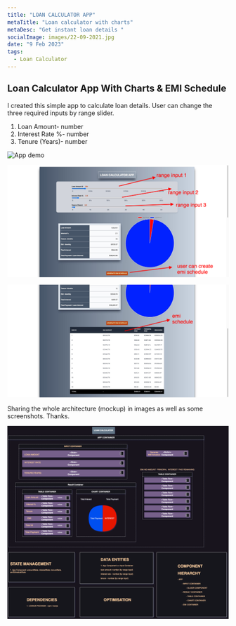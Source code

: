 ```yaml
---
title: "LOAN CALCULATOR APP"
metaTitle: "Loan calculator with charts"
metaDesc: "Get instant loan details "
socialImage: images/22-09-2021.jpg
date: "9 Feb 2023"
tags:
  - Loan Calculator
---
```


## Loan Calculator App With Charts & EMI Schedule

I created this simple app to calculate loan details. User can change the three required inputs by range slider.

1. Loan Amount- number
2. Interest Rate %- number
3. Tenure (Years)- number

![App demo](images/Loan%20Calculator.gif)

![App Screenshot](images/appScreenShot1.png)

![App Screenshot](images/appSC2.png)

Sharing the whole architecture (mockup) in images as well as some screenshots.
Thanks.

![App Architecture](<images/Loan%20Calculator-Page-1.drawio%20(1).png>)
